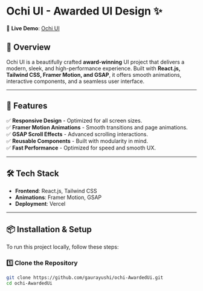 # Ochi UI - Awarded UI Design ✨

🚀 **Live Demo**: [Ochi UI](https://ochiui-opal.vercel.app/)

## 📌 Overview
Ochi UI is a beautifully crafted **award-winning** UI project that delivers a modern, sleek, and high-performance experience. Built with **React.js, Tailwind CSS, Framer Motion, and GSAP**, it offers smooth animations, interactive components, and a seamless user interface.

---

## 🌟 Features
✅ **Responsive Design** - Optimized for all screen sizes.  
✅ **Framer Motion Animations** - Smooth transitions and page animations.  
✅ **GSAP Scroll Effects** - Advanced scrolling interactions.  
✅ **Reusable Components** - Built with modularity in mind.  
✅ **Fast Performance** - Optimized for speed and smooth UX.  

---

## 🛠️ Tech Stack
- **Frontend**: React.js, Tailwind CSS  
- **Animations**: Framer Motion, GSAP  
- **Deployment**: Vercel  

---

## 📦 Installation & Setup
To run this project locally, follow these steps:

### 1️⃣ Clone the Repository
```sh
git clone https://github.com/gaurayushi/ochi-AwardedUi.git
cd ochi-AwardedUi

